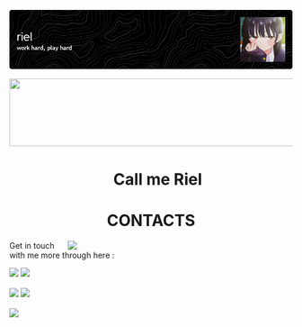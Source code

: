 ![Header](./riel-banner.png)


<a href="https://github.com/devxb/gitanimals">
  <img
    src="https://render.gitanimals.org/lines/aldinpramudya?pet-id=657025332021945244"
    width="600"
    height="120"
  />
</a>
  


<div id="toc">
  <ul align="center" style="list-style: none">
    <summary>
      <h1>
       Call me Riel 
      </h1>
    </summary>
  </ul>
</div>

<h1 align="center">CONTACTS</h1>
<img align="right" width="400" src="https://media1.tenor.com/m/OOgv_qDt_8gAAAAC/anime-goldentime.gif" />

Get in touch with me more through here : 

[![](https://img.shields.io/badge/Discord-%235865F2.svg?style=for-the-badge&logo=discord&logoColor=white)](http://discordapp.com/users/742890878984650822)
[![](https://img.shields.io/badge/linkedin-%230077B5.svg?style=for-the-badge&logo=linkedin&logoColor=white)](https://www.linkedin.com/in/aldinarielpramudya/)
<br><br>
[![](https://img.shields.io/badge/Gmail-D14836?style=for-the-badge&logo=gmail&logoColor=white)](mailto:aldinarielpramudya@gmail.com)
[![](https://img.shields.io/badge/Instagram-%23E4405F.svg?style=for-the-badge&logo=Instagram&logoColor=white)](https://www.instagram.com/aldin.pramudya/)
<br><br>
[![](https://visitcount.itsvg.in/api?id=aldinpramudya&label=Profile%20Visit&color=6&icon=5&pretty=true)](https://visitcount.itsvg.in)




